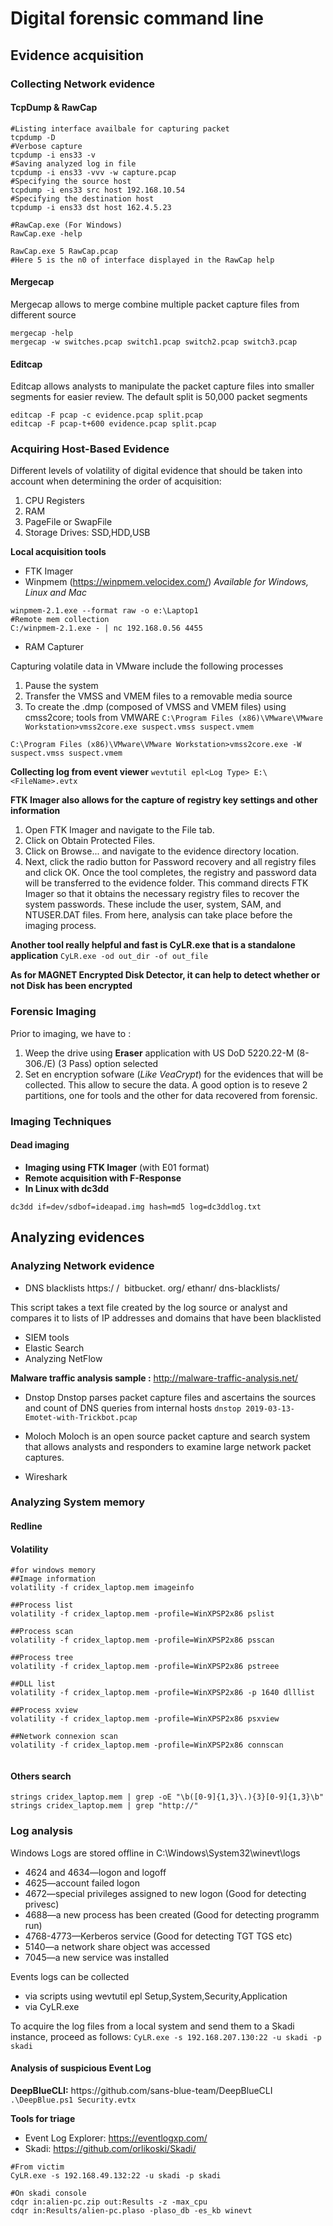 # Digital forensic command line

## Evidence acquisition 

### Collecting Network evidence
#### TcpDump & RawCap
```
#Listing interface availbale for capturing packet
tcpdump -D
#Verbose capture
tcpdump -i ens33 -v
#Saving analyzed log in file 
tcpdump -i ens33 -vvv -w capture.pcap
#Specifying the source host
tcpdump -i ens33 src host 192.168.10.54
#Specifying the destination host
tcpdump -i ens33 dst host 162.4.5.23

#RawCap.exe (For Windows)
RawCap.exe -help

RawCap.exe 5 RawCap.pcap
#Here 5 is the n0 of interface displayed in the RawCap help 
```

#### Mergecap 
Mergecap allows to merge combine multiple packet capture files from different source
```
mergecap -help
mergecap -w switches.pcap switch1.pcap switch2.pcap switch3.pcap
```
#### Editcap 
Editcap allows analysts to manipulate the packet capture files into smaller segments for easier review. The default split is 50,000 packet segments
```
editcap -F pcap -c evidence.pcap split.pcap
editcap -F pcap-t+600 evidence.pcap split.pcap
```

### Acquiring Host-Based Evidence
Different levels of volatility of digital evidence that should be taken into account when determining the order of acquisition:

1. CPU Registers 
2. RAM
3. PageFile or SwapFile 
4. Storage Drives: SSD,HDD,USB

**Local acquisition tools**
+ FTK Imager
+ Winpmem (https://winpmem.velocidex.com/) *Available for Windows, Linux and Mac*
```
winpmem-2.1.exe --format raw -o e:\Laptop1
#Remote mem collection
C:/winpmem-2.1.exe - | nc 192.168.0.56 4455
```
+ RAM Capturer

Capturing volatile data in VMware include the following processes
1. Pause the system
2. Transfer the VMSS and VMEM files to a removable media source
3. To create the .dmp (composed of VMSS and VMEM files) using cmss2core; tools from VMWARE
`C:\Program Files (x86)\VMware\VMware Workstation>vmss2core.exe suspect.vmss suspect.vmem`

`C:\Program Files (x86)\VMware\VMware Workstation>vmss2core.exe -W suspect.vmss suspect.vmem`

**Collecting log from event viewer**
```wevtutil epl<Log Type> E:\<FileName>.evtx```

**FTK Imager also allows for the capture of registry key settings and other information**
1. Open FTK Imager and navigate to the File tab.
2. Click on Obtain Protected Files. 
3. Click on Browse... and navigate to the evidence directory location.
4. Next, click the radio button for Password recovery and all registry files and click
OK. Once the tool completes, the registry and password data will be transferred to the evidence  folder. This command directs FTK Imager so that it obtains the necessary registry files to recover the system passwords. These include the user, system, SAM, and NTUSER.DAT files. From here, analysis can take place before the imaging process.

**Another tool really helpful and fast is CyLR.exe that is a standalone application**
`CyLR.exe -od out_dir -of out_file `

**As for MAGNET Encrypted Disk Detector, it can help to detect whether or not Disk has been encrypted**

### Forensic Imaging
Prior to imaging, we have to :
1. Weep the drive using **Eraser** application with US DoD 5220.22-M (8-306./E) (3 Pass) option selected
2. Set en encryption sofware (*Like VeaCrypt*) for the evidences that will be collected. This allow to secure the data. A good option is to reseve 2 partitions, one for tools and the other for data recovered from forensic.

### Imaging Techniques
#### Dead imaging
+ **Imaging using FTK Imager** (with E01 format)
+ **Remote acquisition with F-Response**
+ **In Linux with dc3dd**

`dc3dd if=dev/sdbof=ideapad.img hash=md5 log=dc3ddlog.txt`

## Analyzing evidences 

### Analyzing Network evidence

+ DNS blacklists
https:/​ / ​ bitbucket.​ org/​ ethanr/​ dns-​ blacklists/

This script takes a text file created by the log source or analyst and compares it to lists of IP addresses and domains that have been blacklisted

+ SIEM tools
+ Elastic Search
+ Analyzing NetFlow

**Malware traffic analysis sample :** http://malware-traffic-analysis.net/

+ Dnstop
Dnstop parses packet capture
files and ascertains the sources and count of DNS queries from internal hosts
`dnstop 2019-03-13-Emotet-with-Trickbot.pcap`

+ Moloch
Moloch is an open source packet capture and search system that allows analysts and responders to examine large network packet captures.

+ Wireshark

### Analyzing System memory
#### Redline

#### Volatility
```
#for windows memory
##Image information
volatility -f cridex_laptop.mem imageinfo

##Process list
volatility -f cridex_laptop.mem -profile=WinXPSP2x86 pslist

##Process scan
volatility -f cridex_laptop.mem -profile=WinXPSP2x86 psscan

##Process tree
volatility -f cridex_laptop.mem -profile=WinXPSP2x86 pstreee

##DLL list
volatility -f cridex_laptop.mem -profile=WinXPSP2x86 -p 1640 dlllist

##Process xview
volatility -f cridex_laptop.mem -profile=WinXPSP2x86 psxview

##Network connexion scan
volatility -f cridex_laptop.mem -profile=WinXPSP2x86 connscan


```

#### Others search
```
strings cridex_laptop.mem | grep -oE "\b([0-9]{1,3}\.){3}[0-9]{1,3}\b"
strings cridex_laptop.mem | grep "http://"
```

### Log analysis 
Windows Logs are stored offline in C:\Windows\System32\winevt\logs
+ 4624 and 4634—logon and logoff
+ 4625—account failed logon
+ 4672—special privileges assigned to new logon (Good for detecting privesc)
+ 4688—a new process has been created (Good for detecting programm run)
+ 4768-4773—Kerberos service (Good for detecting TGT TGS etc)
+ 5140—a network share object was accessed
+ 7045—a new service was installed

Events logs can be collected 
+ via scripts using wevtutil epl Setup,System,Security,Application
+ via CyLR.exe

To acquire the log files from a local system and send them to a Skadi instance, proceed as follows:
`CyLR.exe -s 192.168.207.130:22 -u skadi -p skadi`

#### Analysis of suspicious Event Log
**DeepBlueCLI:** https:/​/github.​com/sans-blue-​team/​DeepBlueCLI
`.\DeepBlue.ps1 Security.evtx`

**Tools for triage**
+ Event Log Explorer: https://eventlogxp.com/​
+ Skadi: https://github.com/orlikoski/Skadi/
```
#From victim 
CyLR.exe -s 192.168.49.132:22 -u skadi -p skadi

#On skadi console
cdqr in:alien-pc.zip out:Results -z -max_cpu
cdqr in:Results/alien-pc.plaso -plaso_db -es_kb winevt
```